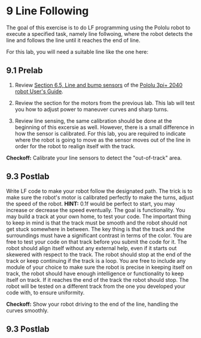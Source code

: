# 9 Line Following

The goal of this exercise is to do LF programming using the Pololu robot to execute a specified task, namely line follwoing, where the robot detects the line and follows the line until it reaches the end of line.

For this lab, you will need a suitable line like the one here:

<!---
TODO(@the-systematic-chaos): Add a picture of a line following track.
-->

## 9.1 Prelab

<!---
NOTE: The prelabs may change according to the ordering of the lab.
-->

1. Review [Section 6.5, Line and bump sensors](https://www.pololu.com/docs/0J86/6.5) of the [Pololu 3pi+ 2040 robot User's Guide](https://www.pololu.com/docs/0J86).

2. Review the section for the motors from the previous lab. This lab will test you how to adjust power to maneuver curves and sharp turns.

3. Review line sensing, the same calibration should be done at the beginning of this excersie as well. However, there is a small difference in how the sensor is calibrated.
   For this lab, you are required to indicate where the robot is going to move as the sensor moves out of the line in order for the robot to realign itself with the track.  

**Checkoff:** Calibrate your line sensors to detect the "out-of-track" area.

## 9.3 Postlab

Write LF code to make your robot follow the designated path. The trick is to make sure the robot's motor is calibrated perfectly to make the turns, adjust the speed of the robot.
**HINT:** 0.1f would be perfect to start, you may increase or decrease the speed eventually. The goal is functionality.
You may build a track at your own home, to test your code. The important thing to keep in mind is that the track must be smooth and the robot should not get stuck somewhere in between. The key thing is that the track and the surroundings must have a significant contrast in terms of the color. You are free to test your code on that track before you submit the code for it. The robot should align itself without any external help, even if it starts out skewered with respect to the track. The robot should stop at the end of the track or keep continuing if the track is a loop. You are free to include any module of your choice to make sure the robot is precise in keeping itself on track, the robot should have enough intelligence or functionality to keep itself on track. If it reaches the end of the track the robot should stop.
The robot will be tested on a different track from the one you developed your code with, to ensure uniformity.

**Checkoff:** Show your robot driving to the end of the line, handling the curves smoothly.

## 9.3 Postlab

<!---
TODO(@the-systematic-chaos): Need to finalize solution code, the postlab questions will be based on the final solution.
-->
